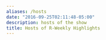 ```yaml
---
aliases: /hosts
date: "2016-09-25T02:11:48-05:00"
description: hosts of the show
title: Hosts of R-Weekly Highlights
---
```


